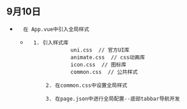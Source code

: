 ## 9月10日
+ 		在 App.vue中引入全局样式
	+ 		1. 引入样式库
						uni.css  // 官方UI库
						animate.css  // css动画库
						icon.css  // 图标库
						common.css  // 公共样式
						
				2. 在common.css中设置全局样式 
				
				3. 在page.json中进行全局配置--底部tabbar导航开发